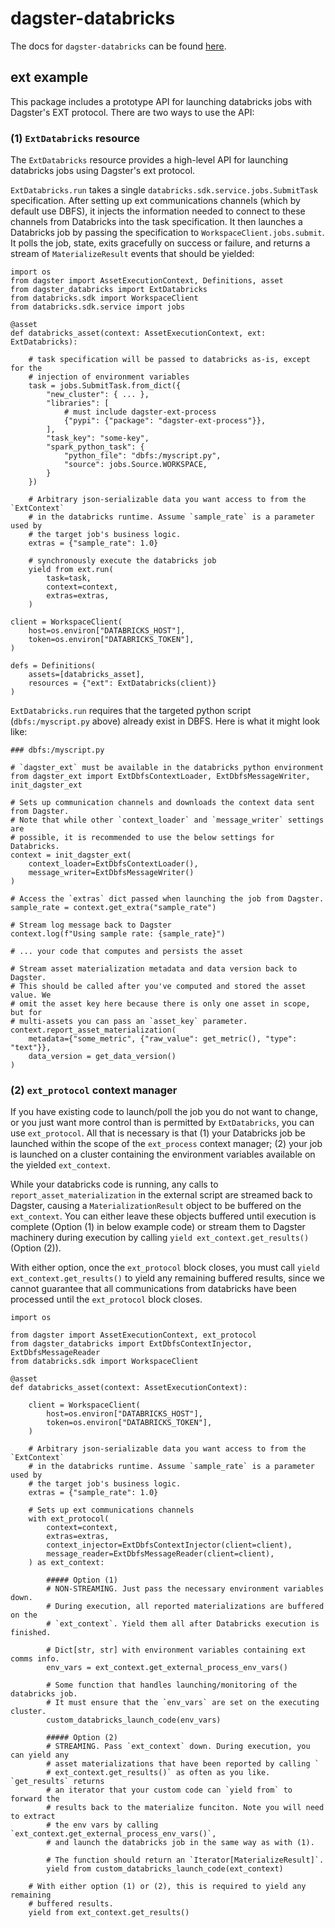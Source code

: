 # dagster-databricks

The docs for `dagster-databricks` can be found
[here](https://docs.dagster.io/_apidocs/libraries/dagster-databricks).

## ext example

This package includes a prototype API for launching databricks jobs with
Dagster's EXT protocol. There are two ways to use the API:

### (1) `ExtDatabricks` resource

The `ExtDatabricks` resource provides a high-level API for launching
databricks jobs using Dagster's ext protocol.

`ExtDatabricks.run` takes a single `databricks.sdk.service.jobs.SubmitTask`
specification. After setting up ext communications channels (which by default
use DBFS), it injects the information needed to connect to these channels from
Databricks into the task specification. It then launches a Databricks job by
passing the specification to `WorkspaceClient.jobs.submit`. It polls the job,
state, exits gracefully on success or failure, and returns a stream of
`MaterializeResult` events that should be yielded:


```
import os
from dagster import AssetExecutionContext, Definitions, asset
from dagster_databricks import ExtDatabricks
from databricks.sdk import WorkspaceClient
from databricks.sdk.service import jobs

@asset
def databricks_asset(context: AssetExecutionContext, ext: ExtDatabricks):

    # task specification will be passed to databricks as-is, except for the
    # injection of environment variables
    task = jobs.SubmitTask.from_dict({
        "new_cluster": { ... },
        "libraries": [
            # must include dagster-ext-process
            {"pypi": {"package": "dagster-ext-process"}},
        ],
        "task_key": "some-key",
        "spark_python_task": {
            "python_file": "dbfs:/myscript.py",
            "source": jobs.Source.WORKSPACE,
        }
    })

    # Arbitrary json-serializable data you want access to from the `ExtContext`
    # in the databricks runtime. Assume `sample_rate` is a parameter used by
    # the target job's business logic.
    extras = {"sample_rate": 1.0}

    # synchronously execute the databricks job
    yield from ext.run(
        task=task,
        context=context,
        extras=extras,
    )

client = WorkspaceClient(
    host=os.environ["DATABRICKS_HOST"],
    token=os.environ["DATABRICKS_TOKEN"],
)

defs = Definitions(
    assets=[databricks_asset],
    resources = {"ext": ExtDatabricks(client)}
)
```

`ExtDatabricks.run` requires that the targeted python script
(`dbfs:/myscript.py` above) already exist in DBFS. Here is what it might look
like:

```
### dbfs:/myscript.py

# `dagster_ext` must be available in the databricks python environment
from dagster_ext import ExtDbfsContextLoader, ExtDbfsMessageWriter, init_dagster_ext

# Sets up communication channels and downloads the context data sent from Dagster.
# Note that while other `context_loader` and `message_writer` settings are
# possible, it is recommended to use the below settings for Databricks.
context = init_dagster_ext(
    context_loader=ExtDbfsContextLoader(),
    message_writer=ExtDbfsMessageWriter()
)

# Access the `extras` dict passed when launching the job from Dagster.
sample_rate = context.get_extra("sample_rate")

# Stream log message back to Dagster
context.log(f"Using sample rate: {sample_rate}")

# ... your code that computes and persists the asset

# Stream asset materialization metadata and data version back to Dagster.
# This should be called after you've computed and stored the asset value. We
# omit the asset key here because there is only one asset in scope, but for
# multi-assets you can pass an `asset_key` parameter.
context.report_asset_materialization(
    metadata={"some_metric", {"raw_value": get_metric(), "type": "text"}},
    data_version = get_data_version()
)
```

### (2) `ext_protocol` context manager

If you have existing code to launch/poll the job you do not want to change, or
you just want more control than is permitted by `ExtDatabricks`, you can use
`ext_protocol`. All that is necessary is that (1) your Databricks job be
launched within the scope of the `ext_process` context manager; (2) your job is
launched on a cluster containing the environment variables available on the
yielded `ext_context`. 

While your databricks code is running, any calls to
`report_asset_materialization` in the external script are streamed back to
Dagster, causing a `MaterializationResult` object to be buffered on the
`ext_context`. You can either leave these objects buffered until execution is
complete (Option (1) in below example code) or stream them to Dagster machinery
during execution by calling `yield ext_context.get_results()` (Option (2)).

With either option, once the `ext_protocol` block closes, you must call `yield
ext_context.get_results()` to yield any remaining buffered results, since we
cannot guarantee that all communications from databricks have been processed
until the `ext_protocol` block closes.

```
import os

from dagster import AssetExecutionContext, ext_protocol
from dagster_databricks import ExtDbfsContextInjector, ExtDbfsMessageReader
from databricks.sdk import WorkspaceClient

@asset
def databricks_asset(context: AssetExecutionContext):
    
    client = WorkspaceClient(
        host=os.environ["DATABRICKS_HOST"],
        token=os.environ["DATABRICKS_TOKEN"],
    )

    # Arbitrary json-serializable data you want access to from the `ExtContext`
    # in the databricks runtime. Assume `sample_rate` is a parameter used by
    # the target job's business logic.
    extras = {"sample_rate": 1.0}

    # Sets up ext communications channels
    with ext_protocol(
        context=context,
        extras=extras,
        context_injector=ExtDbfsContextInjector(client=client),
        message_reader=ExtDbfsMessageReader(client=client),
    ) as ext_context:
        
        ##### Option (1)
        # NON-STREAMING. Just pass the necessary environment variables down.
        # During execution, all reported materializations are buffered on the
        # `ext_context`. Yield them all after Databricks execution is finished.

        # Dict[str, str] with environment variables containing ext comms info.
        env_vars = ext_context.get_external_process_env_vars()

        # Some function that handles launching/monitoring of the databricks job.
        # It must ensure that the `env_vars` are set on the executing cluster.
        custom_databricks_launch_code(env_vars)

        ##### Option (2)
        # STREAMING. Pass `ext_context` down. During execution, you can yield any
        # asset materializations that have been reported by calling `
        # ext_context.get_results()` as often as you like. `get_results` returns
        # an iterator that your custom code can `yield from` to forward the
        # results back to the materialize funciton. Note you will need to extract
        # the env vars by calling `ext_context.get_external_process_env_vars()`,
        # and launch the databricks job in the same way as with (1).

        # The function should return an `Iterator[MaterializeResult]`.
        yield from custom_databricks_launch_code(ext_context)

    # With either option (1) or (2), this is required to yield any remaining
    # buffered results.
    yield from ext_context.get_results()
```
